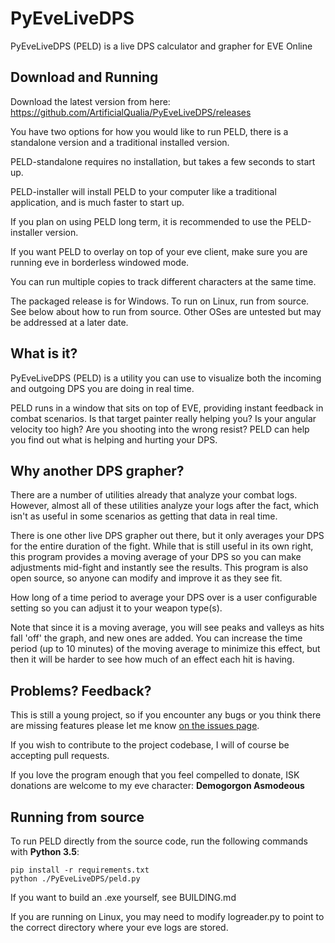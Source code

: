 # PyEveLiveDPS
PyEveLiveDPS (PELD) is a live DPS calculator and grapher for EVE Online

## Download and Running
Download the latest version from here:  
https://github.com/ArtificialQualia/PyEveLiveDPS/releases

You have two options for how you would like to run PELD, there is a standalone version and a traditional installed version.

PELD-standalone requires no installation, but takes a few seconds to start up.

PELD-installer will install PELD to your computer like a traditional application, and is much faster to start up.

If you plan on using PELD long term, it is recommended to use the PELD-installer version.

If you want PELD to overlay on top of your eve client, make sure you are running eve in borderless windowed mode.

You can run multiple copies to track different characters at the same time.

The packaged release is for Windows.  To run on Linux, run from source.  See below about how to run from source.  Other OSes are untested but may be addressed at a later date.

## What is it?

PyEveLiveDPS (PELD) is a utility you can use to visualize both the incoming and outgoing DPS you are doing in real time.  

PELD runs in a window that sits on top of EVE, providing instant feedback in combat scenarios.  Is that target painter really helping you?  Is your angular velocity too high?  Are you shooting into the wrong resist?  PELD can help you find out what is helping and hurting your DPS.

## Why another DPS grapher?

There are a number of utilities already that analyze your combat logs.  However, almost all of these utilities analyze your logs after the fact, which isn't as useful in some scenarios as getting that data in real time.

There is one other live DPS grapher out there, but it only averages your DPS for the entire duration of the fight.  While that is still useful in its own right, this program provides a moving average of your DPS so you can make adjustments mid-fight and instantly see the results.  This program is also open source, so anyone can modify and improve it as they see fit.

How long of a time period to average your DPS over is a user configurable setting so you can adjust it to your weapon type(s).

Note that since it is a moving average, you will see peaks and valleys as hits fall 'off' the graph, and new ones are added.  You can increase the time period (up to 10 minutes) of the moving average to minimize this effect, but then it will be harder to see how much of an effect each hit is having.

## Problems?  Feedback?

This is still a young project, so if you encounter any bugs or you think there are missing features please let me know [on the issues page](https://github.com/ArtificialQualia/PyEveLiveDPS/issues).

If you wish to contribute to the project codebase, I will of course be accepting pull requests.

If you love the program enough that you feel compelled to donate, ISK donations are welcome to my eve character: **Demogorgon Asmodeous**

## Running from source
To run PELD directly from the source code, run the following commands with **Python 3.5**:
```
pip install -r requirements.txt
python ./PyEveLiveDPS/peld.py
```
If you want to build an .exe yourself, see BUILDING.md

If you are running on Linux, you may need to modify logreader.py to point to the correct directory where your eve logs are stored.